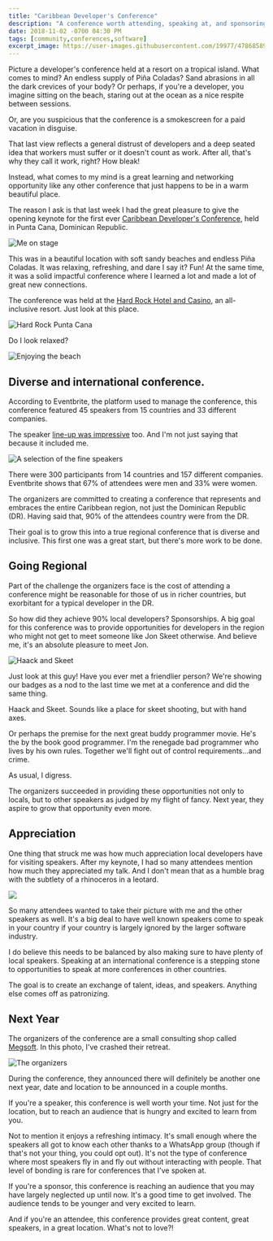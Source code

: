 ```yaml
---
title: "Caribbean Developer's Conference"
description: "A conference worth attending, speaking at, and sponsoring to expand the reach of software to all corners of the planet, even the beautiful sandy ones"
date: 2018-11-02 -0700 04:30 PM
tags: [community,conferences,software]
excerpt_image: https://user-images.githubusercontent.com/19977/47868589-c77bb500-ddc1-11e8-9ec7-532c219b1dde.png
---
```


Picture a developer's conference held at a resort on a tropical island. What comes to mind? An endless supply of Piña Coladas? Sand abrasions in all the dark crevices of your body? Or perhaps, if you're a developer, you imagine sitting on the beach, staring out at the ocean as a nice respite between sessions.

Or, are you suspicious that the conference is a smokescreen for a paid vacation in disguise.

That last view reflects a general distrust of developers and a deep seated idea that workers must suffer or it doesn't count as work. After all, that's why they call it work, right? How bleak!

Instead, what comes to my mind is a great learning and networking opportunity like any other conference that just happens to be in a warm beautiful place.

The reason I ask is that last week I had the great pleasure to give the opening keynote for the first ever [Caribbean Developer's Conference](https://caribbeandevconf.com/cdc-2018/), held in Punta Cana, Dominican Republic.

![Me on stage](https://user-images.githubusercontent.com/19977/47868589-c77bb500-ddc1-11e8-9ec7-532c219b1dde.png)

This was in a beautiful location with soft sandy beaches and endless Piña Coladas.  It was relaxing, refreshing, and dare I say it? Fun! At the same time, it was a solid impactful conference where I learned a lot and made a lot of great new connections.

The conference was held at the [Hard Rock Hotel and Casino](https://www.hardrockhotelpuntacana.com/), an all-inclusive resort. Just look at this place.

![Hard Rock Punta Cana](https://user-images.githubusercontent.com/19977/47869174-7bca0b00-ddc3-11e8-84c4-90a3c2b96b9c.jpeg)

Do I look relaxed?

![Enjoying the beach](https://user-images.githubusercontent.com/19977/47869358-fbf07080-ddc3-11e8-9c0f-122964660024.jpeg)

## Diverse and international conference.

According to Eventbrite, the platform used to manage the conference, this conference featured 45 speakers from 15 countries and 33 different companies.

The speaker [line-up was impressive](https://caribbeandevconf.com/speaker-lineup/) too. And I'm not just saying that because it included me.

![A selection of the fine speakers](https://user-images.githubusercontent.com/19977/47885396-117c8f00-ddf2-11e8-9ac8-75ebd9064d08.png)

There were 300 participants from 14 countries and 157 different companies. Eventbrite shows that 67% of attendees were men and 33% were women.

The organizers are committed to creating a conference that represents and embraces the entire Caribbean region, not just the Dominican Republic (DR). Having said that, 90% of the attendees country were from the DR.

Their goal is to grow this into a true regional conference that is diverse and inclusive. This first one was a great start, but there's more work to be done.

## Going Regional

Part of the challenge the organizers face is the cost of attending a conference might be reasonable for those of us in richer countries, but exorbitant for a typical developer in the DR.

So how did they achieve 90% local developers? Sponsorships. A big goal for this conference was to provide opportunities for developers in the region who might not get to meet someone like Jon Skeet otherwise. And believe me, it's an absolute pleasure to meet Jon.

![Haack and Skeet](https://user-images.githubusercontent.com/19977/47943565-d6429480-deb3-11e8-9375-d62610bd9027.png)

Just look at this guy! Have you ever met a friendlier person? We're showing our badges as a nod to the last time we met at a conference and did the same thing.

Haack and Skeet. Sounds like a place for skeet shooting, but with hand axes.

Or perhaps the premise for the next great buddy programmer movie. He's the by the book good programmer. I'm the renegade bad programmer who lives by his own rules. Together we'll fight out of control requirements...and crime.

As usual, I digress. 

The organizers succeeded in providing these opportunities not only to locals, but to other speakers as judged by my flight of fancy. Next year, they aspire to grow that opportunity even more.

## Appreciation

One thing that struck me was how much appreciation local developers have for visiting speakers. After my keynote, I had so many attendees mention how much they appreciated my talk. And I don't mean that as a humble brag with the subtlety of a rhinoceros in a leotard.

[![](https://pbs.twimg.com/media/DqdPIXuXQAM1xO2.jpg)](https://twitter.com/rmoscat/status/1055900050646331393)

So many attendees wanted to take their picture with me and the other speakers as well. It's a big deal to have well known speakers come to speak in your country if your country is largely ignored by the larger software industry.

I do believe this needs to be balanced by also making sure to have plenty of local speakers. Speaking at an international conference is a stepping stone to opportunities to speak at more conferences in other countries.

The goal is to create an exchange of talent, ideas, and speakers. Anything else comes off as patronizing.

## Next Year

The organizers of the conference are a small consulting shop called [Megsoft](https://megsoftconsulting.com/). In this photo, I've crashed their retreat.

![The organizers](https://user-images.githubusercontent.com/19977/47933861-eeee8280-de92-11e8-842b-3a21b9dd225a.png)

During the conference, they announced there will definitely be another one next year, date and location to be announced in a couple months.

If you're a speaker, this conference is well worth your time. Not just for the location, but to reach an audience that is hungry and excited to learn from you.

Not to mention it enjoys a refreshing intimacy. It's small enough where the speakers all got to know each other thanks to a WhatsApp group (though if that's not your thing, you could opt out). It's not the type of conference where most speakers fly in and fly out without interacting with people. That level of bonding is rare for conferences that I've spoken at.

If you're a sponsor, this conference is reaching an audience that you may have largely neglected up until now. It's a good time to get involved. The audience tends to be younger and very excited to learn.

And if you're an attendee, this conference provides great content, great speakers, in a great location. What's not to love?!

